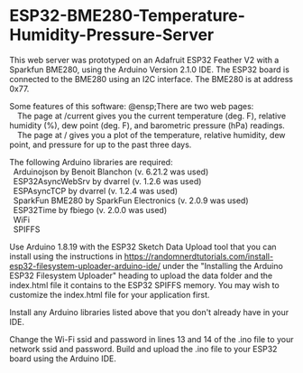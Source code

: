 # ESP32-BME280-Temperature-Humidity-Pressure-Server
This web server was prototyped on an Adafruit ESP32 Feather V2 with a Sparkfun BME280, using the Arduino Version 2.1.0 IDE.  The ESP32 board is connected to the BME280 using an I2C interface.  The BME280 is at address 0x77.

Some features of this software:
@ensp;There are two web pages:<br>
&emsp;The page at <ip address>/current gives you the current temperature (deg. F), relative humidity (%), dew point (deg. F), and barometric pressure (hPa) readings.</br>
&emsp;The page at <ip address>/ gives you a plot of the temperature, relative humidity, dew point, and pressure for up to the past three days.</br>

The following Arduino libraries are required:<br>
&ensp;Arduinojson by Benoit Blanchon (v. 6.21.2 was used)<br>
&ensp;ESP32AsyncWebSrv by dvarrel (v. 1.2.6 was used)<br>
&ensp;ESPAsyncTCP by dvarrel (v. 1.2.4 was used)<br>
&ensp;SparkFun BME280 by SparkFun Electronics (v. 2.0.9 was used)<br>
&ensp;ESP32Time by fbiego (v. 2.0.0 was used)<br>
&ensp;WiFi<br>
&ensp;SPIFFS<p>

Use Arduino 1.8.19 with the ESP32 Sketch Data Upload tool that you can install using the instructions in https://randomnerdtutorials.com/install-esp32-filesystem-uploader-arduino-ide/ under the "Installing the Arduino ESP32 Filesystem Uploader" heading to upload the data folder and the index.html file it contains to the ESP32 SPIFFS memory.  You may wish to customize the index.html file for your application first.<p>
Install any Arduino libraries listed above that you don't already have in your IDE.<p>
Change the Wi-Fi ssid and password in lines 13 and 14 of the .ino file to your network ssid and password.  Build and upload the .ino file to your ESP32 board using the Arduino IDE.
